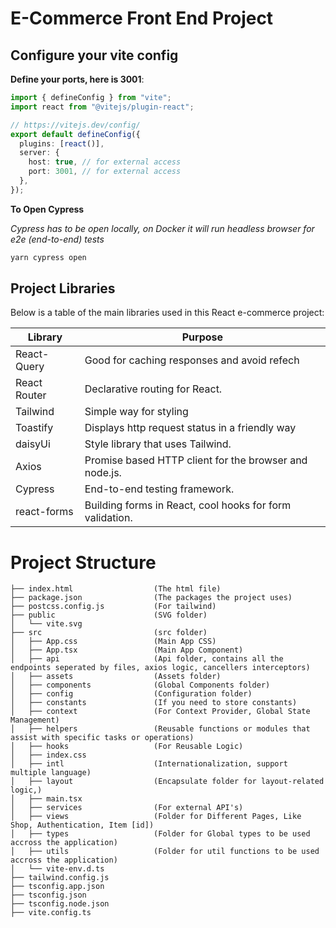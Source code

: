 # E-Commerce Front End Project

## Configure your vite config

**Define your ports, here is 3001**:

```ts
import { defineConfig } from "vite";
import react from "@vitejs/plugin-react";

// https://vitejs.dev/config/
export default defineConfig({
  plugins: [react()],
  server: {
    host: true, // for external access
    port: 3001, // for external access
  },
});
```

**To Open Cypress**

_Cypress has to be open locally, on Docker it will run headless browser for e2e (end-to-end) tests_

```bash
yarn cypress open
```

## Project Libraries

Below is a table of the main libraries used in this React e-commerce project:

| Library      | Purpose                                                  |
| ------------ | -------------------------------------------------------- |
| React-Query  | Good for caching responses and avoid refech              |
| React Router | Declarative routing for React.                           |
| Tailwind     | Simple way for styling                                   |
| Toastify     | Displays http request status in a friendly way           |
| daisyUi      | Style library that uses Tailwind.                        |
| Axios        | Promise based HTTP client for the browser and node.js.   |
| Cypress      | End-to-end testing framework.                            |
| react-forms  | Building forms in React, cool hooks for form validation. |

# Project Structure

```
├── index.html                  (The html file)
├── package.json                (The packages the project uses)
├── postcss.config.js           (For tailwind)
├── public                      (SVG folder)
│   └── vite.svg
├── src                         (src folder)
│   ├── App.css                 (Main App CSS)
│   ├── App.tsx                 (Main App Component)
│   ├── api                     (Api folder, contains all the endpoints seperated by files, axios logic, cancellers interceptors)
│   ├── assets                  (Assets folder)
│   ├── components              (Global Components folder)
│   ├── config                  (Configuration folder)
│   ├── constants               (If you need to store constants)
│   ├── context                 (For Context Provider, Global State Management)
│   ├── helpers                 (Reusable functions or modules that assist with specific tasks or operations)
│   ├── hooks                   (For Reusable Logic)
│   ├── index.css               
│   ├── intl                    (Internationalization, support multiple language)
│   ├── layout                  (Encapsulate folder for layout-related logic,)
│   ├── main.tsx  
│   ├── services                (For external API's)
│   ├── views                   (Folder for Different Pages, Like Shop, Authentication, Item [id])
│   ├── types                   (Folder for Global types to be used accross the application)
│   ├── utils                   (Folder for util functions to be used accross the application)  
│   └── vite-env.d.ts
├── tailwind.config.js
├── tsconfig.app.json
├── tsconfig.json
├── tsconfig.node.json
├── vite.config.ts
```
